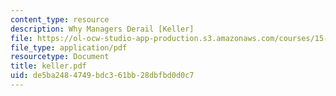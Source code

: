 ```yaml
---
content_type: resource
description: Why Managers Derail [Keller]
file: https://ol-ocw-studio-app-production.s3.amazonaws.com/courses/15-394-designing-and-leading-the-entrepreneurial-organization-spring-2003/de5ba2484749bdc361bb28dbfbd0d0c7_keller.pdf
file_type: application/pdf
resourcetype: Document
title: keller.pdf
uid: de5ba248-4749-bdc3-61bb-28dbfbd0d0c7
---
```

